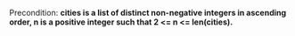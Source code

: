 Precondition: **cities is a list of distinct non-negative integers in ascending order, n is a positive integer such that 2 <= n <= len(cities).**